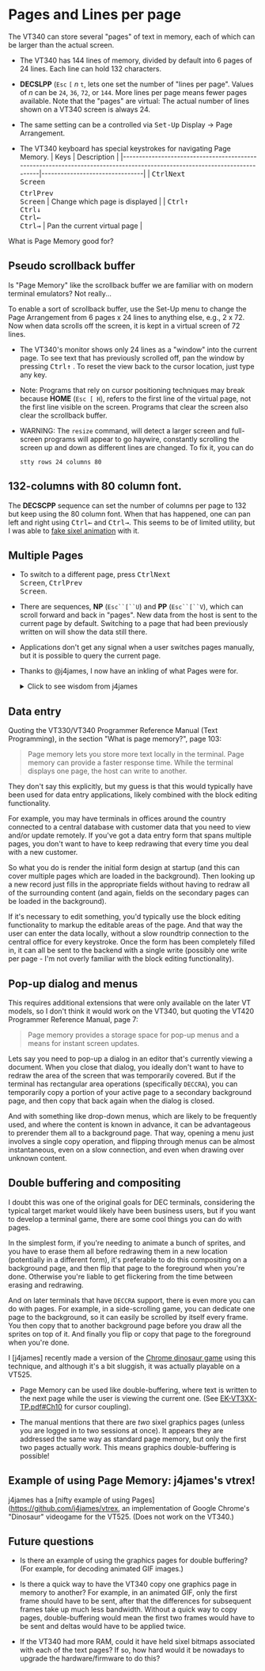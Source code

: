 # Pages and Lines per page

The VT340 can store several "pages" of text in memory, each of which
can be larger than the actual screen. 

* The VT340 has 144 lines of memory, divided by default into 6 pages
  of 24 lines. Each line can hold 132 characters.

* **DECSLPP** (`Esc` `[` _n_ `t`, lets one set the number of "lines
    per page". Values of _n_ can be `24`, `36`, `72`, or `144`. More
    lines per page means fewer pages available. Note that the "pages"
    are virtual: The actual number of lines shown on a VT340 screen is
    always 24.
	
* The same setting can be a controlled via <kbd>Set-Up</kbd> Display →
  Page Arrangement. 

* The VT340 keyboard has special keystrokes for navigating Page Memory.
  | Keys                                                                                                                     | Description                    |
  |--------------------------------------------------------------------------------------------------------------------------|--------------------------------|
  | <kbd>Ctrl</kbd><kbd>Next<br>Screen</kbd><br><br style="line-height: 0.5em" /><kbd>Ctrl</kbd><kbd>Prev<br>Screen</kbd>                                 | Change which page is displayed |
  | <kbd>Ctrl</kbd><kbd>↑</kbd><br><kbd>Ctrl</kbd><kbd>↓</kbd><br><kbd>Ctrl</kbd><kbd>←</kbd><br><kbd>Ctrl</kbd><kbd>→</kbd> | Pan the current virtual page   |

What is Page Memory good for? 

## Pseudo scrollback buffer

Is "Page Memory" like the scrollback buffer we are familiar with on
modern terminal emulators? Not really...

To enable a sort of scrollback buffer, use the Set-Up menu to change
the Page Arrangement from 6 pages x 24 lines to anything else, e.g., 2
x 72. Now when data scrolls off the screen, it is kept in a virtual
screen of 72 lines.
  
  * The VT340's monitor shows only 24 lines as a "window" into the
    current page. To see text that has previously scrolled off, pan
    the window by pressing  <kbd>Ctrl</kbd><kbd>↑</kbd> . To reset the
    view back to the cursor location, just type any key.
	
  * Note: Programs that rely on cursor positioning techniques may
    break because **HOME** (`Esc [ H`), refers to the first line of
    the virtual page, not the first line visible on the screen.
    Programs that clear the screen also clear the scrollback buffer.

  * WARNING: The `resize` command, will detect a larger screen and
    full-screen programs will appear to go haywire, constantly
    scrolling the screen up and down as different lines are changed.
    To fix it, you can do
	
	```
	stty rows 24 columns 80
	```

## 132-columns with 80 column font.

The **DECSCPP** sequence can set the number of columns per page to 132
but keep using the 80 column font. When that has happened, one can pan
left and right using <kbd>Ctrl</kbd><kbd>←</kbd> and
<kbd>Ctrl</kbd><kbd>→</kbd>. This seems to be of limited utility, but
I was able to [fake sixel animation](sixeltests/animation.sh) with it.

## Multiple Pages

* To switch to a different page, press
  <kbd>Ctrl</kbd><kbd>Next<br>Screen</kbd>,
  <kbd>Ctrl</kbd><kbd>Prev<br>Screen</kbd>.

* There are sequences, **NP** (`Esc``[``U`) and **PP** (`Esc``[``V`),
  which can scroll forward and back in "pages". New data from the host
  is sent to the current page by default. Switching to a page that had
  been previously written on will show the data still there. 

* Applications don't get any signal when a user switches pages
  manually, but it is possible to query the current page. 

* Thanks to @j4james, I now have an inkling of what Pages were for. 

  <details>
  <summary>Click to see wisdom from j4james</summary

  I saw you were recently asking for input on what page memory is good for, so I thought I'd offer my thoughts based on what I've read, and also how I've been using pages myself.

## Data entry

Quoting the VT330/VT340 Programmer Reference Manual (Text Programming), in the section "What is page memory?", page 103:
> Page memory lets you store more text locally in the terminal.
> Page memory can provide a faster response time. While the terminal displays one page, the host can write to another.

They don't say this explicitly, but my guess is that this would typically have been used for data entry applications, likely combined with the block editing functionality.

For example, you may have terminals in offices around the country connected to a central database with customer data that you need to view and/or update remotely. If you've got a data entry form that spans multiple pages, you don't want to have to keep redrawing that every time you deal with a new customer.

So what you do is render the initial form design at startup (and this can cover multiple pages which are loaded in the background). Then looking up a new record just fills in the appropriate fields without having to redraw all of the surrounding content (and again, fields on the secondary pages can be loaded in the background).

If it's necessary to edit something, you'd typically use the block editing functionality to markup the editable areas of the page. And that way the user can enter the data locally, without a slow roundtrip connection to the central office for every keystroke. Once the form has been completely filled in, it can all be sent to the backend with a single write (possibly one write per page - I'm not overly familiar with the block editing functionality).

## Pop-up dialog and menus

This requires additional extensions that were only available on the later VT models, so I don't think it would work on the VT340, but quoting the VT420 Programmer Reference Manual, page 7:

> Page memory provides a storage space for pop-up menus and a means for instant screen updates.

Lets say you need to pop-up a dialog in an editor that's currently viewing a document. When you close that dialog, you ideally don't want to have to redraw the area of the screen that was temporarily covered. But if the terminal has rectangular area operations (specifically `DECCRA`), you can temporarily copy a portion of your active page to a secondary background page, and then copy that back again when the dialog is closed.

And with something like drop-down menus, which are likely to be frequently used, and where the content is known in advance, it can be advantageous to prerender them all to a background page. That way, opening a menu just involves a single copy operation, and flipping through menus can be almost instantaneous, even on a slow connection, and even when drawing over unknown content.

## Double buffering and compositing

I doubt this was one of the original goals for DEC terminals, considering the typical target market would likely have been business users, but if you want to develop a terminal game, there are some cool things you can do with pages.

In the simplest form, if you're needing to animate a bunch of sprites, and you have to erase them all before redrawing them in a new location (potentially in a different form), it's preferable to do this compositing on a background page, and then flip that page to the foreground when you're done. Otherwise you're liable to get flickering from the time between erasing and redrawing. 

And on later terminals that have `DECCRA` support, there is even more you can do with pages. For example, in a side-scrolling game, you can dedicate one page to the background, so it can easily be scrolled by itself every frame. You then copy that to another background page before you draw all the sprites on top of it. And finally you flip or copy that page to the foreground when you're done.

  </details>

I [j4james] recently made a version of the [Chrome dinosaur
game](https://github.com/j4james/vtrex) using this technique, and
although it's a bit sluggish, it was actually playable on a VT525.
  
* Page Memory can be used like double-buffering, where text is written
  to the next page while the user is viewing the current one. (See
  [EK-VT3XX-TP.pdf#Ch10](docs/EK-VT3XX-TP-002_VT330_VT340_Text_Programming_May88.pdf#Ch10)
  for cursor coupling).

* The manual mentions that there are *two* sixel graphics pages (unless
  you are logged in to two sessions at once). It appears they are
  addressed the same way as standard page memory, but only the first
  two pages actually work. This means graphics double-buffering is
  possible!

## Example of using Page Memory: j4james's vtrex!

j4james has a [nifty example of using
Pages](https://github.com/j4james/vtrex, an implementation of Google
Chrome's "Dinosaur" videogame for the VT525. (Does not work on the VT340.)


## Future questions

  * Is there an example of using the graphics pages for double buffering?
    (For example, for decoding animated GIF images.)

  * Is there a quick way to have the VT340 copy one graphics page in
    memory to another? For example, in an animated GIF, only the first
    frame should have to be sent, after that the differences for
    subsequent frames take up much less bandwidth. Without a quick way
    to copy pages, double-buffering would mean the first two frames
    would have to be sent and deltas would have to be applied twice.

  * If the VT340 had more RAM, could it have held sixel bitmaps
    associated with each of the text pages? If so, how hard would it
    be nowadays to upgrade the hardware/firmware to do this?

